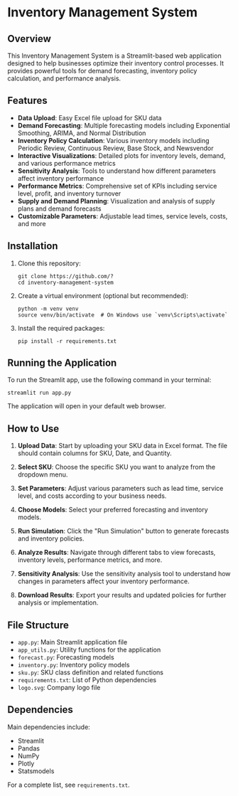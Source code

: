 # Inventory Management System

## Overview

This Inventory Management System is a Streamlit-based web application designed to help businesses optimize their inventory control processes. It provides powerful tools for demand forecasting, inventory policy calculation, and performance analysis.

## Features

- **Data Upload**: Easy Excel file upload for SKU data
- **Demand Forecasting**: Multiple forecasting models including Exponential Smoothing, ARIMA, and Normal Distribution
- **Inventory Policy Calculation**: Various inventory models including Periodic Review, Continuous Review, Base Stock, and Newsvendor
- **Interactive Visualizations**: Detailed plots for inventory levels, demand, and various performance metrics
- **Sensitivity Analysis**: Tools to understand how different parameters affect inventory performance
- **Performance Metrics**: Comprehensive set of KPIs including service level, profit, and inventory turnover
- **Supply and Demand Planning**: Visualization and analysis of supply plans and demand forecasts
- **Customizable Parameters**: Adjustable lead times, service levels, costs, and more

## Installation

1. Clone this repository:
   ```
   git clone https://github.com/?
   cd inventory-management-system
   ```

2. Create a virtual environment (optional but recommended):
   ```
   python -m venv venv
   source venv/bin/activate  # On Windows use `venv\Scripts\activate`
   ```

3. Install the required packages:
   ```
   pip install -r requirements.txt
   ```

## Running the Application

To run the Streamlit app, use the following command in your terminal:

```
streamlit run app.py
```

The application will open in your default web browser.

## How to Use

1. **Upload Data**: Start by uploading your SKU data in Excel format. The file should contain columns for SKU, Date, and Quantity.

2. **Select SKU**: Choose the specific SKU you want to analyze from the dropdown menu.

3. **Set Parameters**: Adjust various parameters such as lead time, service level, and costs according to your business needs.

4. **Choose Models**: Select your preferred forecasting and inventory models.

5. **Run Simulation**: Click the "Run Simulation" button to generate forecasts and inventory policies.

6. **Analyze Results**: Navigate through different tabs to view forecasts, inventory levels, performance metrics, and more.

7. **Sensitivity Analysis**: Use the sensitivity analysis tool to understand how changes in parameters affect your inventory performance.

8. **Download Results**: Export your results and updated policies for further analysis or implementation.

## File Structure

- `app.py`: Main Streamlit application file
- `app_utils.py`: Utility functions for the application
- `forecast.py`: Forecasting models
- `inventory.py`: Inventory policy models
- `sku.py`: SKU class definition and related functions
- `requirements.txt`: List of Python dependencies
- `logo.svg`: Company logo file

## Dependencies

Main dependencies include:
- Streamlit
- Pandas
- NumPy
- Plotly
- Statsmodels

For a complete list, see `requirements.txt`.
